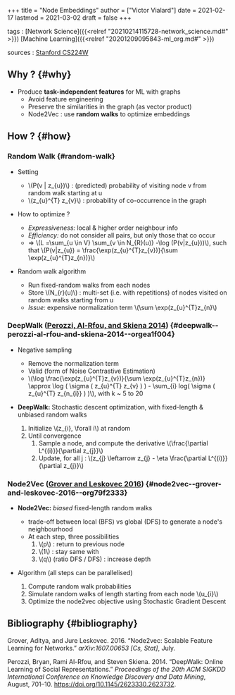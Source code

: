 +++
title = "Node Embeddings"
author = ["Victor Vialard"]
date = 2021-02-17
lastmod = 2021-03-02
draft = false
+++

tags
: [Network Science]({{<relref "20210214115728-network_science.md#" >}}) [Machine Learning]({{<relref "20201209095843-ml_org.md#" >}})

sources
: [Stanford CS224W](http://web.stanford.edu/class/cs224w)


## Why ? {#why}

-   Produce **task-independent features** for ML with graphs
    -   Avoid feature engineering
    -   Preserve the similarities in the graph (as vector product)
    -   Node2Vec : use **random walks** to optimize embeddings


## How ? {#how}


### Random Walk {#random-walk}

-   Setting
    -   \\(P(v | z\_{u})\\) : (predicted) probability of visiting node v from random walk starting at u
    -   \\(z\_{u}^{T} z\_{v}\\) : probability of co-occurrence in the graph

-   How to optimize ?
    -   _Expressiveness:_ local & higher order neighbour info
    -   _Efficiency:_ do not consider all pairs, but only those that co occur
    -   ⇒ \\(L =\sum\_{u \in V} \sum\_{v \in N\_{R}(u)} -\log (P(v|z\_{u}))\\), such that \\(P(v|z\_{u}) = \frac{\exp(z\_{u}^{T}z\_{v})}{\sum \exp(z\_{u}^{T}z\_{n})}\\)

-   Random walk algorithm
    -   Run fixed-random walks from each nodes
    -   Store \\(N\_{r}(u)\\) : multi-set (i.e. with repetitions) of nodes visited on random walks starting from u
    -   _Issue:_ expensive normalization term \\(\sum \exp(z\_{u}^{T}z\_{n}\\)


### DeepWalk ([Perozzi, Al-Rfou, and Skiena 2014](#orgea1f004)) {#deepwalk--perozzi-al-rfou-and-skiena-2014--orgea1f004}

-   Negative sampling
    -   Remove the normalization term
    -   Valid (form of Noise Contrastive Estimation)
    -   \\(\log \frac{\exp(z\_{u}^{T}z\_{v})}{\sum \exp(z\_{u}^{T}z\_{n})} \approx \log ( \sigma ( z\_{u}^{T} z\_{v} ) ) - \sum\_{i} log( \sigma ( z\_{u}^{T} z\_{n\_{i}} ) )\\), with k ~ 5 to 20

-   **DeepWalk:** Stochastic descent optimization, with fixed-length & unbiased random walks
    1.  Initialize \\(z\_{i}, \forall i\\) at random
    2.  Until convergence
        1.  Sample a node, and compute the derivative \\(\frac{\partial L^{(i)}}{\partial z\_{j}}\\)
        2.  Update, for all j : \\(z\_{j} \leftarrow z\_{j} - \eta \frac{\partial L^{(i)}}{\partial z\_{j}}\\)


### Node2Vec ([Grover and Leskovec 2016](#org79f2333)) {#node2vec--grover-and-leskovec-2016--org79f2333}

-   **Node2Vec:** _biased_ fixed-length random walks
    -   trade-off between local (BFS) vs global (DFS) to generate a node's neighbourhood
    -   At each step, three possibilities
        1.  \\(p\\) : return to previous node
        2.  \\(1\\) : stay same with
        3.  \\(q\\) (ratio DFS / DFS) : increase depth

-   Algorithm (all steps can be parallelised)
    1.  Compute random walk probabilities
    2.  Simulate random walks of length starting from each node \\(u\_{i}\\)
    3.  Optimize the node2vec objective using Stochastic Gradient Descent


## Bibliography {#bibliography}

<a id="org79f2333"></a>Grover, Aditya, and Jure Leskovec. 2016. “Node2vec: Scalable Feature Learning for Networks.” _arXiv:1607.00653 [Cs, Stat]_, July.

<a id="orgea1f004"></a>Perozzi, Bryan, Rami Al-Rfou, and Steven Skiena. 2014. “DeepWalk: Online Learning of Social Representations.” _Proceedings of the 20th ACM SIGKDD International Conference on Knowledge Discovery and Data Mining_, August, 701–10. <https://doi.org/10.1145/2623330.2623732>.
